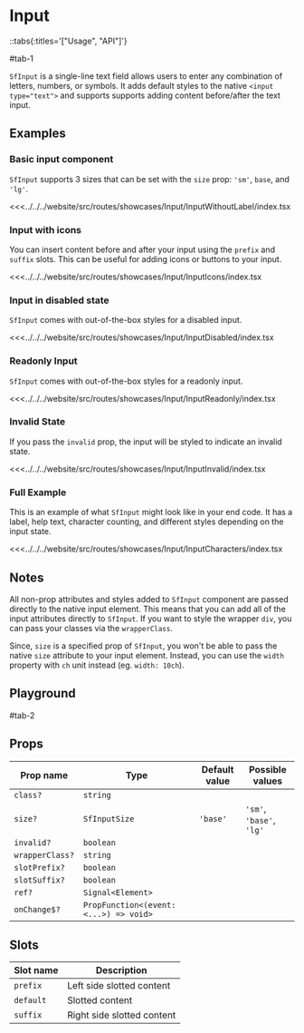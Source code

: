 # Input

::tabs{:titles='["Usage", "API"]'}

#tab-1

`SfInput` is a single-line text field allows users to enter any combination of letters, numbers, or symbols. It adds default styles to the native `<input type="text">` and supports supports adding content before/after the text input.

<!--
:: info
If you need to make this field required, it is crucial to communicate this intention clearly to your end users. You can find more information about [required form fields in our guide here](../blocks/FormFields).
::
-->

## Examples

### Basic input component

`SfInput` supports 3 sizes that can be set with the `size` prop: `'sm'`, `base`, and `'lg'`.

<Showcase showcase-name="Input/InputWithoutLabel" style="min-height:400px;">

<<<../../../website/src/routes/showcases/Input/InputWithoutLabel/index.tsx

</Showcase>

### Input with icons

You can insert content before and after your input using the `prefix` and `suffix` slots.
This can be useful for adding icons or buttons to your input.

<Showcase showcase-name="Input/InputIcons">

<<<../../../website/src/routes/showcases/Input/InputIcons/index.tsx

</Showcase>

### Input in disabled state

`SfInput` comes with out-of-the-box styles for a disabled input.

<Showcase showcase-name="Input/InputDisabled">

<<<../../../website/src/routes/showcases/Input/InputDisabled/index.tsx

</Showcase>

### Readonly Input

`SfInput` comes with out-of-the-box styles for a readonly input.

<Showcase showcase-name="Input/InputReadonly">

<<<../../../website/src/routes/showcases/Input/InputReadonly/index.tsx

</Showcase>

### Invalid State

If you pass the `invalid` prop, the input will be styled to indicate an invalid state.

<Showcase showcase-name="Input/InputInvalid">

<<<../../../website/src/routes/showcases/Input/InputInvalid/index.tsx

</Showcase>

### Full Example

This is an example of what `SfInput` might look like in your end code. It has a label, help text, character counting, and different styles depending on the input state.

<Showcase showcase-name="Input/InputCharacters">

<<<../../../website/src/routes/showcases/Input/InputCharacters/index.tsx

</Showcase>

## Notes

All non-prop attributes and styles added to `SfInput` component are passed directly to the native input element. This means that you can add all of the input attributes directly to `SfInput`. If you want to style the wrapper `div`, you can pass your classes via the `wrapperClass`.

Since, `size` is a specified prop of `SfInput`, you won't be able to pass the native `size` attribute to your input element. Instead, you can use the `width` property with `ch` unit instead (eg. `width: 10ch`).

<!-- ## Accessibility notes

Since `SfInput` uses `<input>`, it inherits all the features of the native input. For example, `SfInput` is focusable for keyboard users with `tab`.

Avoid adding `div` tags to slots. If an input element is wrapped in `label` tag (recommended) then it can't have `div` inside. -->

## Playground

<Generate class="playground" style="height: 800px;"/>

#tab-2

## Props

| Prop name       | Type                                   | Default value | Possible values          |
| --------------- | -------------------------------------- | ------------- | ------------------------ |
| `class?`        | `string`                               |               |                          |
| `size?`         | `SfInputSize`                          | `'base'`      | `'sm'`, `'base'`, `'lg'` |
| `invalid?`      | `boolean`                              |               |                          |
| `wrapperClass?` | `string`                               |               |                          |
| `slotPrefix?`   | `boolean`                              |               |                          |
| `slotSuffix?`   | `boolean`                              |               |                          |
| `ref?`          | `Signal<Element>`                      |               |                          |
| `onChange$?`    | `PropFunction<(event: <...>) => void>` |               |                          |

## Slots

| Slot name | Description                |
| --------- | -------------------------- |
| `prefix`  | Left side slotted content  |
| `default` | Slotted content            |
| `suffix`  | Right side slotted content |
